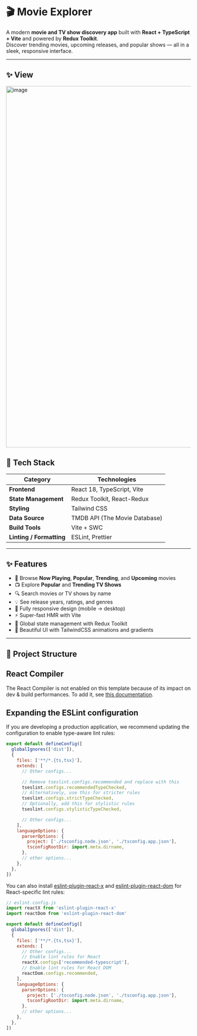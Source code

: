 # 🎬 Movie Explorer

A modern **movie and TV show discovery app** built with **React + TypeScript + Vite** and powered by **Redux Toolkit**.  
Discover trending movies, upcoming releases, and popular shows — all in a sleek, responsive interface.

---

## ✨ View

<img width="1919" height="984" alt="image" src="https://github.com/user-attachments/assets/e993d69a-2a68-4e09-ba23-39dc3e53b23a" />


## 🚀 Tech Stack

| Category | Technologies |
|-----------|---------------|
| **Frontend** | React 18, TypeScript, Vite |
| **State Management** | Redux Toolkit, React-Redux |
| **Styling** | Tailwind CSS |
| **Data Source** | TMDB API (The Movie Database) |
| **Build Tools** | Vite + SWC |
| **Linting / Formatting** | ESLint, Prettier |

---

## ✨ Features

- 🎥 Browse **Now Playing**, **Popular**, **Trending**, and **Upcoming** movies  
- 📺 Explore **Popular** and **Trending TV Shows**  
- 🔍 Search movies or TV shows by name  
- 💡 See release years, ratings, and genres  
- 🧩 Fully responsive design (mobile → desktop)  
- ⚡️ Super-fast HMR with Vite  
- 🧠 Global state management with Redux Toolkit  
- 💅 Beautiful UI with TailwindCSS animations and gradients  

---

## 📂 Project Structure



## React Compiler

The React Compiler is not enabled on this template because of its impact on dev & build performances. To add it, see [this documentation](https://react.dev/learn/react-compiler/installation).

## Expanding the ESLint configuration

If you are developing a production application, we recommend updating the configuration to enable type-aware lint rules:

```js
export default defineConfig([
  globalIgnores(['dist']),
  {
    files: ['**/*.{ts,tsx}'],
    extends: [
      // Other configs...

      // Remove tseslint.configs.recommended and replace with this
      tseslint.configs.recommendedTypeChecked,
      // Alternatively, use this for stricter rules
      tseslint.configs.strictTypeChecked,
      // Optionally, add this for stylistic rules
      tseslint.configs.stylisticTypeChecked,

      // Other configs...
    ],
    languageOptions: {
      parserOptions: {
        project: ['./tsconfig.node.json', './tsconfig.app.json'],
        tsconfigRootDir: import.meta.dirname,
      },
      // other options...
    },
  },
])
```

You can also install [eslint-plugin-react-x](https://github.com/Rel1cx/eslint-react/tree/main/packages/plugins/eslint-plugin-react-x) and [eslint-plugin-react-dom](https://github.com/Rel1cx/eslint-react/tree/main/packages/plugins/eslint-plugin-react-dom) for React-specific lint rules:

```js
// eslint.config.js
import reactX from 'eslint-plugin-react-x'
import reactDom from 'eslint-plugin-react-dom'

export default defineConfig([
  globalIgnores(['dist']),
  {
    files: ['**/*.{ts,tsx}'],
    extends: [
      // Other configs...
      // Enable lint rules for React
      reactX.configs['recommended-typescript'],
      // Enable lint rules for React DOM
      reactDom.configs.recommended,
    ],
    languageOptions: {
      parserOptions: {
        project: ['./tsconfig.node.json', './tsconfig.app.json'],
        tsconfigRootDir: import.meta.dirname,
      },
      // other options...
    },
  },
])
```
